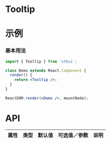 # Tooltip

# 示例

### 基本用法

<!--demo-->

```jsx
import { Tooltip } from 'stbui';

class Demo extends React.Component {
  render() {
    return <Tooltip />;
  }
}

ReactDOM.render(<Demo />, mountNode);
```

<!--:::-->

# API

| 属性 | 类型 | 默认值 | 可选值／参数 | 说明 |
| :--- | :--- | :----- | :----------- | :--- |

